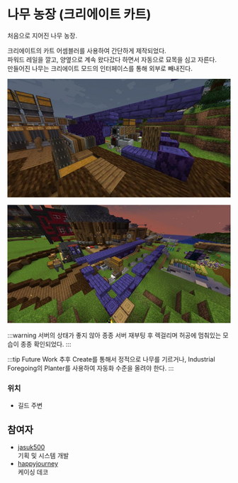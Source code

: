# 나무 농장 (크리에이트 카트)

처음으로 지어진 나무 농장.  

크리에이트의 카트 어셈블러를 사용하여 간단하게 제작되었다.  
파워드 레일을 깔고, 양옆으로 계속 왔다갔다 하면서 자동으로 묘목을 심고 자른다.   
만들어진 나무는 크리에이트 모드의 인터페이스를 통해 외부로 빼내진다.

![이미지](../../asset/systems/tree_farm_create_cart/main.jpg)  

![asdf](../../asset/systems/tree_farm_create_cart/sub.jpg)

:::warning
서버의 상태가 좋지 않아 종종 서버 재부팅 후 렉걸리며 허공에 멈춰있는 모습이 종종 확인되었다.
:::

:::tip Future Work
추후 Create를 통해서 정적으로 나무를 기르거나, Industrial Foregoing의 Planter를 사용하여 자동화 수준을 올려야 한다.
:::

### 위치
<!-- tag_source_open:link_list:building_spot -->
- 길드 주변
<!-- tag_close -->

## 참여자
<!-- tag_source_open:link_list:member_contribute -->
- [jasuk500](../members/jasuk500.md)  
기획 및 시스템 개발
- [happyjourney](../members/happyjourney.md)  
케이싱 데코
<!-- tag_close -->